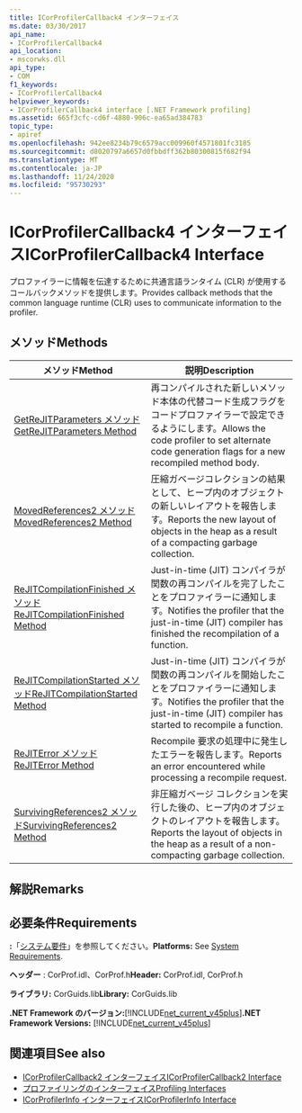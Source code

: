 ```yaml
---
title: ICorProfilerCallback4 インターフェイス
ms.date: 03/30/2017
api_name:
- ICorProfilerCallback4
api_location:
- mscorwks.dll
api_type:
- COM
f1_keywords:
- ICorProfilerCallback4
helpviewer_keywords:
- ICorProfilerCallback4 interface [.NET Framework profiling]
ms.assetid: 665f3cfc-cd6f-4880-906c-ea65ad384783
topic_type:
- apiref
ms.openlocfilehash: 942ee8234b79c6579acc009960f4571801fc3185
ms.sourcegitcommit: d8020797a6657d0fbbdff362b80300815f682f94
ms.translationtype: MT
ms.contentlocale: ja-JP
ms.lasthandoff: 11/24/2020
ms.locfileid: "95730293"
---
```

# <a name="icorprofilercallback4-interface"></a><span data-ttu-id="0540b-102">ICorProfilerCallback4 インターフェイス</span><span class="sxs-lookup"><span data-stu-id="0540b-102">ICorProfilerCallback4 Interface</span></span>

<span data-ttu-id="0540b-103">プロファイラーに情報を伝達するために共通言語ランタイム (CLR) が使用するコールバックメソッドを提供します。</span><span class="sxs-lookup"><span data-stu-id="0540b-103">Provides callback methods that the common language runtime (CLR) uses to communicate information to the profiler.</span></span>  
  
## <a name="methods"></a><span data-ttu-id="0540b-104">メソッド</span><span class="sxs-lookup"><span data-stu-id="0540b-104">Methods</span></span>  
  
|<span data-ttu-id="0540b-105">メソッド</span><span class="sxs-lookup"><span data-stu-id="0540b-105">Method</span></span>|<span data-ttu-id="0540b-106">説明</span><span class="sxs-lookup"><span data-stu-id="0540b-106">Description</span></span>|  
|------------|-----------------|  
|[<span data-ttu-id="0540b-107">GetReJITParameters メソッド</span><span class="sxs-lookup"><span data-stu-id="0540b-107">GetReJITParameters Method</span></span>](icorprofilercallback4-getrejitparameters-method.md)|<span data-ttu-id="0540b-108">再コンパイルされた新しいメソッド本体の代替コード生成フラグをコードプロファイラーで設定できるようにします。</span><span class="sxs-lookup"><span data-stu-id="0540b-108">Allows the code profiler to set alternate code generation flags for a new recompiled method body.</span></span>|  
|[<span data-ttu-id="0540b-109">MovedReferences2 メソッド</span><span class="sxs-lookup"><span data-stu-id="0540b-109">MovedReferences2 Method</span></span>](icorprofilercallback4-movedreferences2-method.md)|<span data-ttu-id="0540b-110">圧縮ガベージコレクションの結果として、ヒープ内のオブジェクトの新しいレイアウトを報告します。</span><span class="sxs-lookup"><span data-stu-id="0540b-110">Reports the new layout of objects in the heap as a result of a compacting garbage collection.</span></span>|  
|[<span data-ttu-id="0540b-111">ReJITCompilationFinished メソッド</span><span class="sxs-lookup"><span data-stu-id="0540b-111">ReJITCompilationFinished Method</span></span>](icorprofilercallback4-rejitcompilationfinished-method.md)|<span data-ttu-id="0540b-112">Just-in-time (JIT) コンパイラが関数の再コンパイルを完了したことをプロファイラーに通知します。</span><span class="sxs-lookup"><span data-stu-id="0540b-112">Notifies the profiler that the just-in-time (JIT) compiler has finished the recompilation of a function.</span></span>|  
|[<span data-ttu-id="0540b-113">ReJITCompilationStarted メソッド</span><span class="sxs-lookup"><span data-stu-id="0540b-113">ReJITCompilationStarted Method</span></span>](icorprofilercallback4-rejitcompilationstarted-method.md)|<span data-ttu-id="0540b-114">Just-in-time (JIT) コンパイラが関数の再コンパイルを開始したことをプロファイラーに通知します。</span><span class="sxs-lookup"><span data-stu-id="0540b-114">Notifies the profiler that the just-in-time (JIT) compiler has started to recompile a function.</span></span>|  
|[<span data-ttu-id="0540b-115">ReJITError メソッド</span><span class="sxs-lookup"><span data-stu-id="0540b-115">ReJITError Method</span></span>](icorprofilercallback4-rejiterror-method.md)|<span data-ttu-id="0540b-116">Recompile 要求の処理中に発生したエラーを報告します。</span><span class="sxs-lookup"><span data-stu-id="0540b-116">Reports an error encountered while processing a recompile request.</span></span>|  
|[<span data-ttu-id="0540b-117">SurvivingReferences2 メソッド</span><span class="sxs-lookup"><span data-stu-id="0540b-117">SurvivingReferences2 Method</span></span>](icorprofilercallback4-survivingreferences2-method.md)|<span data-ttu-id="0540b-118">非圧縮ガベージ コレクションを実行した後の、ヒープ内のオブジェクトのレイアウトを報告します。</span><span class="sxs-lookup"><span data-stu-id="0540b-118">Reports the layout of objects in the heap as a result of a non-compacting garbage collection.</span></span>|  
  
## <a name="remarks"></a><span data-ttu-id="0540b-119">解説</span><span class="sxs-lookup"><span data-stu-id="0540b-119">Remarks</span></span>  
  
## <a name="requirements"></a><span data-ttu-id="0540b-120">必要条件</span><span class="sxs-lookup"><span data-stu-id="0540b-120">Requirements</span></span>  

 <span data-ttu-id="0540b-121">**:**「[システム要件](../../get-started/system-requirements.md)」を参照してください。</span><span class="sxs-lookup"><span data-stu-id="0540b-121">**Platforms:** See [System Requirements](../../get-started/system-requirements.md).</span></span>  
  
 <span data-ttu-id="0540b-122">**ヘッダー** : CorProf.idl、CorProf.h</span><span class="sxs-lookup"><span data-stu-id="0540b-122">**Header:** CorProf.idl, CorProf.h</span></span>  
  
 <span data-ttu-id="0540b-123">**ライブラリ:** CorGuids.lib</span><span class="sxs-lookup"><span data-stu-id="0540b-123">**Library:** CorGuids.lib</span></span>  
  
 <span data-ttu-id="0540b-124">**.NET Framework のバージョン:**[!INCLUDE[net_current_v45plus](../../../../includes/net-current-v45plus-md.md)]</span><span class="sxs-lookup"><span data-stu-id="0540b-124">**.NET Framework Versions:** [!INCLUDE[net_current_v45plus](../../../../includes/net-current-v45plus-md.md)]</span></span>  
  
## <a name="see-also"></a><span data-ttu-id="0540b-125">関連項目</span><span class="sxs-lookup"><span data-stu-id="0540b-125">See also</span></span>

- [<span data-ttu-id="0540b-126">ICorProfilerCallback2 インターフェイス</span><span class="sxs-lookup"><span data-stu-id="0540b-126">ICorProfilerCallback2 Interface</span></span>](icorprofilercallback2-interface.md)
- [<span data-ttu-id="0540b-127">プロファイリングのインターフェイス</span><span class="sxs-lookup"><span data-stu-id="0540b-127">Profiling Interfaces</span></span>](profiling-interfaces.md)
- [<span data-ttu-id="0540b-128">ICorProfilerInfo インターフェイス</span><span class="sxs-lookup"><span data-stu-id="0540b-128">ICorProfilerInfo Interface</span></span>](icorprofilerinfo-interface.md)
